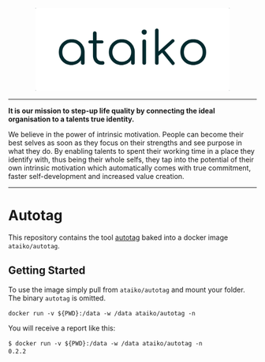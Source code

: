 <p align="center">
  <img alt="ataiko Logo" src="docs/src/logo.png" height="168" />
</p>

---

__It is our mission to step-up life quality by connecting the ideal organisation to a talents true identity.__

We believe in the power of intrinsic motivation. People can become their best selves as soon as they focus on their strengths and see purpose in what they do. By enabling talents to spent their working time in a place they identify with, thus being their whole selfs, they tap into the potential of their own intrinsic motivation which automatically comes with true commitment, faster self-development and increased value creation.

---

# Autotag 

This repository contains the tool [autotag](https://github.com/pantheon-systems/autotag) baked into a docker image `ataiko/autotag`. 

## Getting Started

To use the image simply pull from `ataiko/autotag` and mount your folder. The binary `autotag` is omitted. 

```
docker run -v ${PWD}:/data -w /data ataiko/autotag -n
```

You will receive a report like this:
```
$ docker run -v ${PWD}:/data -w /data ataiko/autotag -n
0.2.2
```
